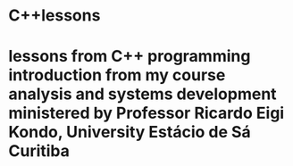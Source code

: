 # C++lessons


# lessons from C++ programming introduction from my course analysis and systems development ministered by Professor Ricardo Eigi Kondo, University Estácio de Sá Curitiba


